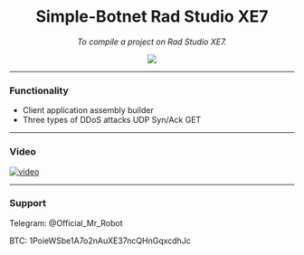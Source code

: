 <h1 align="center">Simple-Botnet Rad Studio XE7</h1>

<p align="center">
	<i>To compile a project on Rad Studio XE7.</i>
</p>

<p align="center">
	<img src="https://i.postimg.cc/P53hwSG7/botnet.png" />
</p>



-------

### Functionality
+ Client application assembly builder
+ Three types of DDoS attacks UDP Syn/Ack GET


-------
### Video
[![video](https://i.postimg.cc/QCdr6zT1/DDo-S-shutterstock-1537667693-700.jpg)](https://youtu.be/NEZA7OxMBzs)

-------

### Support
Telegram: @Official_Mr_Robot

BTC: 1PoieWSbe1A7o2nAuXE37ncQHnGqxcdhJc
